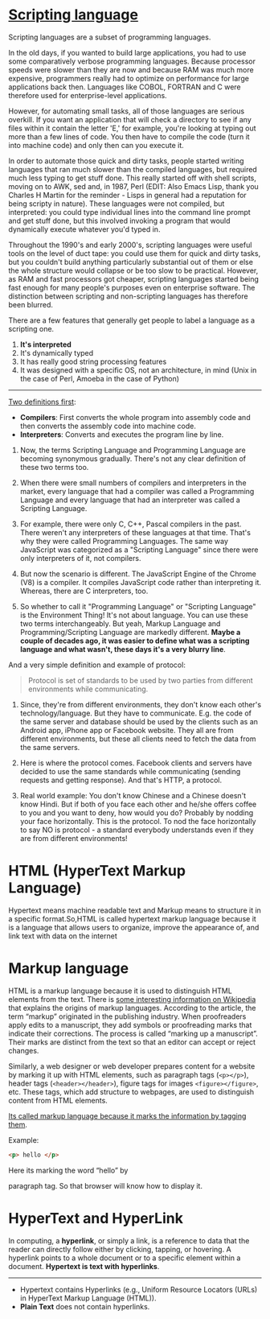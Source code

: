 # [Scripting language](quora.com/Whats-the-difference-between-a-programming-language-and-a-scripting-language/answer/Harold-Kingsberg)

Scripting languages are a subset of programming languages.

In the old days, if you wanted to build large applications, you had to use some comparatively verbose programming languages. Because processor speeds were slower than they are now and because RAM was much more expensive, programmers really had to optimize on performance for large applications back then. Languages like COBOL, FORTRAN and C were therefore used for enterprise-level applications.

However, for automating small tasks, all of those languages are serious overkill. If you want an application that will check a directory to see if any files within it contain the letter 'E,' for example, you're looking at typing out more than a few lines of code. You then have to compile the code (turn it into machine code) and only then can you execute it.

In order to automate those quick and dirty tasks, people started writing languages that ran much slower than the compiled languages, but required much less typing to get stuff done. This really started off with shell scripts, moving on to AWK, sed and, in 1987, Perl (EDIT: Also Emacs Lisp, thank you Charles H Martin for the reminder - Lisps in general had a reputation for being scripty in nature). These languages were not compiled, but interpreted: you could type individual lines into the command line prompt and get stuff done, but this involved invoking a program that would dynamically execute whatever you'd typed in.

Throughout the 1990's and early 2000's, scripting languages were useful tools on the level of duct tape: you could use them for quick and dirty tasks, but you couldn't build anything particularly substantial out of them or else the whole structure would collapse or be too slow to be practical. However, as RAM and fast processors got cheaper, scripting languages started being fast enough for many people's purposes even on enterprise software. The distinction between scripting and non-scripting languages has therefore been blurred.

There are a few features that generally get people to label a language as a scripting one.

1) **It's interpreted**
2) It's dynamically typed
3) It has really good string processing features
4) It was designed with a specific OS, not an architecture, in mind (Unix in the case of Perl, Amoeba in the case of Python)

----------- 
[Two definitions first](https://www.quora.com/Whats-the-difference-between-a-programming-language-and-a-scripting-language/answer/%E0%A4%B0%E0%A5%81%E0%A4%9A%E0%A4%BF%E0%A4%B0-%E0%A4%97%E0%A5%81%E0%A4%AA%E0%A5%8D%E0%A4%A4%E0%A4%BE-Ruchir-Gupta):

- **Compilers**: First converts the whole program into assembly code and then converts the assembly code into machine code.
- **Interpreters**: Converts and executes the program line by line.
1. Now, the terms Scripting Language and Programming Language are becoming synonymous gradually. There's not any clear definition of these two terms too.

2. When there were small numbers of compilers and interpreters in the market, every language that had a compiler was called a Programming Language and every language that had an interpreter was called a Scripting Language.

3. For example, there were only C, C++, Pascal compilers in the past. There weren't any interpreters of these languages at that time. That's why they were called Programming Languages. The same way JavaScript was categorized as a "Scripting Language" since there were only interpreters of it, not compilers.

4. But now the scenario is different. The JavaScript Engine of the Chrome (V8) is a compiler. It compiles JavaScript code rather than interpreting it. Whereas, there are C interpreters, too.

5. So whether to call it "Programming Language" or "Scripting Language" is the Environment Thing! It's not about language. You can use these two terms interchangeably. But yeah, Markup Language and Programming/Scripting Language are markedly different. **Maybe a couple of decades ago, it was easier to define what was a scripting language and what wasn't, these days it's a very blurry line**.

And a very simple definition and example of protocol:

> Protocol is set of standards to be used by two parties from different environments while communicating.

1. Since, they're from different environments, they don't know each other's technology/language. But they have to communicate. E.g. the code of the same server and database should be used by the clients such as an Android app, iPhone app or Facebook website. They all are from different environments, but these all clients need to fetch the data from the same servers.

2. Here is where the protocol comes. Facebook clients and servers have decided to use the same standards while communicating (sending requests and getting response). And that's HTTP, a protocol.

3. Real world example: You don't know Chinese and a Chinese doesn't know Hindi. But if both of you face each other and he/she offers coffee to you and you want to deny, how would you do? Probably by nodding your face horizontally. This is the protocol. To nod the face horizontally to say NO is protocol - a standard everybody understands even if they are from different environments!

# HTML (HyperText Markup Language)
Hypertext means machine readable text and Markup means to structure it in a specific format.So,HTML is called hypertext markup language because it is a language that allows users to organize, improve the appearance of, and link text with data on the internet

# Markup language

HTML is a markup language because it is used to distinguish HTML elements from the text. There is [some interesting information on Wikipedia](https://en.wikipedia.org/wiki/Markup_language) that explains the origins of markup languages. According to the article, the term “markup” originated in the publishing industry. When proofreaders apply edits to a manuscript, they add symbols or proofreading marks that indicate their corrections. The process is called “marking up a manuscript”. Their marks are distinct from the text so that an editor can accept or reject changes.

Similarly, a web designer or web developer prepares content for a website by marking it up with HTML elements, such as paragraph tags (`<p></p>`), header tags (`<header></header>`), figure tags for images `<figure></figure>`, etc. These tags, which add structure to webpages, are used to distinguish content from HTML elements.

[Its called markup language because it marks the information by tagging them](https://www.quora.com/Why-is-HTML-known-as-markup-language).

Example:

```html
<p> hello </p> 
```
Here its marking the word “hello” by <p> paragraph tag. So that browser will know how to display it.

# HyperText and HyperLink

In computing, a **hyperlink**, or simply a link, is a reference to data that the reader can directly follow either by clicking, tapping, or hovering. A hyperlink points to a whole document or to a specific element within a document. **Hypertext is text with hyperlinks**.

----
- Hypertext contains Hyperlinks (e.g., Uniform Resource Locators (URLs) in HyperText Markup Language (HTML)).
- **Plain Text** does not contain hyperlinks.




